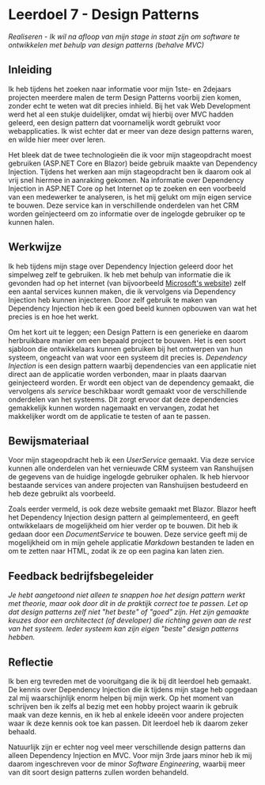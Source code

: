 ﻿# Leerdoel 7 - Design Patterns
*Realiseren - Ik wil na afloop van mijn stage in staat zijn om software te ontwikkelen met behulp van design patterns (behalve MVC)*

## Inleiding
Ik heb tijdens het zoeken naar informatie voor mijn 1ste- en 2dejaars projecten meerdere malen de term Design Patterns voorbij zien komen, zonder echt te weten wat dit precies inhield. Bij het vak Web Development werd het al een stukje duidelijker, omdat wij hierbij over MVC hadden geleerd, een design pattern dat voornamelijk wordt gebruikt voor webapplicaties. Ik wist echter dat er meer van deze design patterns waren, en wilde hier meer over leren.

Het bleek dat de twee technologieën die ik voor mijn stageopdracht moest gebruiken (ASP.NET Core en Blazor) beide gebruik maakte van Dependency Injection. Tijdens het werken aan mijn stageopdracht ben ik daarom ook al vrij snel hiermee in aanraking gekomen. Na informatie over Dependency Injection in ASP.NET Core op het Internet op te zoeken en een voorbeeld van een medewerker te analyseren, is het mij gelukt om mijn eigen service te bouwen. Deze service kan in verschillende onderdelen van het CRM worden geïnjecteerd om zo informatie over de ingelogde gebruiker op te kunnen halen.

## Werkwijze
Ik heb tijdens mijn stage over Dependency Injection geleerd door het simpelweg zelf te gebruiken. Ik heb met behulp van informatie die ik gevonden had op het internet (van bijvoorbeeld [Microsoft's website](https://docs.microsoft.com/en-us/aspnet/core/fundamentals/dependency-injection?view=aspnetcore-5.0)) zelf een aantal services kunnen maken, die ik vervolgens via Dependency Injection heb kunnen injecteren. Door zelf gebruik te maken van Dependency Injection heb ik een goed beeld kunnen opbouwen van wat het precies is en hoe het werkt.

Om het kort uit te leggen; een Design Pattern is een generieke en daarom herbruikbare manier om een bepaald project te bouwen. Het is een soort sjabloon die ontwikkelaars kunnen gebruiken bij het ontwerpen van hun systeem, ongeacht van wat voor een systeem dit precies is. _Dependency Injection_ is een design pattern waarbij dependencies van een applicatie niet direct aan de applicatie worden verbonden, maar in plaats daarvan geinjecteerd worden. Er wordt een object van de dependency gemaakt, die vervolgens als _service_ beschikbaar wordt gemaakt voor de verschillende onderdelen van het systeems. Dit zorgt ervoor dat deze dependencies gemakkelijk kunnen worden nagemaakt en vervangen, zodat het makkelijker wordt om de applicatie te testen of aan te passen.

## Bewijsmateriaal
Voor mijn stageopdracht heb ik een *UserService* gemaakt. Via deze service kunnen alle onderdelen van het vernieuwde CRM systeem van Ranshuijsen de gegevens van de huidige ingelogde gebruiker ophalen. Ik heb hiervoor bestaande services van andere projecten van Ranshuijsen bestudeerd en heb deze gebruikt als voorbeeld.
  
Zoals eerder vermeld, is ook deze website gemaakt met Blazor. Blazor heeft het Dependency Injection design pattern al geimplementeerd, en geeft ontwikkelaars de mogelijkheid om hier verder op te bouwen. Dit heb ik gedaan door een  *DocumentService* te bouwen. Deze service geeft mij de mogelijkheid om in mijn gehele applicatie _Markdown_ bestanden te laden en om te zetten naar HTML, zodat ik ze op een pagina kan laten zien.

## Feedback bedrijfsbegeleider
*Je hebt aangetoond niet alleen te snappen hoe het design pattern werkt met theorie, maar ook door dit in de praktijk correct toe te passen. Let op dat design patterns zelf niet "het beste" of "goed" zijn. Het zijn gemaakte keuzes door een architectect (of developer) die richting geven aan de rest van het systeem. Ieder systeem kan zijn eigen "beste" design patterns hebben.* 

## Reflectie
Ik ben erg tevreden met de vooruitgang die ik bij dit leerdoel heb gemaakt. De kennis over Dependency Injection die ik tijdens mijn stage heb opgedaan zal mij waarschijnlijk enorm helpen bij mijn werk. Op het moment van schrijven ben ik zelfs al bezig met een hobby project waarin ik gebruik maak van deze kennis, en ik heb al enkele ideeën voor andere projecten waar ik deze kennis ook toe kan passen. Dit leerdoel heb ik daarom zeker behaald.

Natuurlijk zijn er echter nog veel meer verschillende design patterns dan alleen Dependency Injection en MVC. Voor mijn 3rde jaars minor heb ik mij daarom ingeschreven voor de minor _Software Engineering_, waarbij meer van dit soort design patterns zullen worden behandeld.
